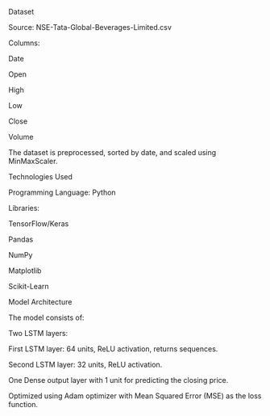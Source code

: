 Dataset

Source: NSE-Tata-Global-Beverages-Limited.csv

Columns:

Date

Open

High

Low

Close

Volume

The dataset is preprocessed, sorted by date, and scaled using MinMaxScaler.

Technologies Used

Programming Language: Python

Libraries:

TensorFlow/Keras

Pandas

NumPy

Matplotlib

Scikit-Learn

Model Architecture

The model consists of:

Two LSTM layers:

First LSTM layer: 64 units, ReLU activation, returns sequences.

Second LSTM layer: 32 units, ReLU activation.

One Dense output layer with 1 unit for predicting the closing price.

Optimized using Adam optimizer with Mean Squared Error (MSE) as the loss function.
